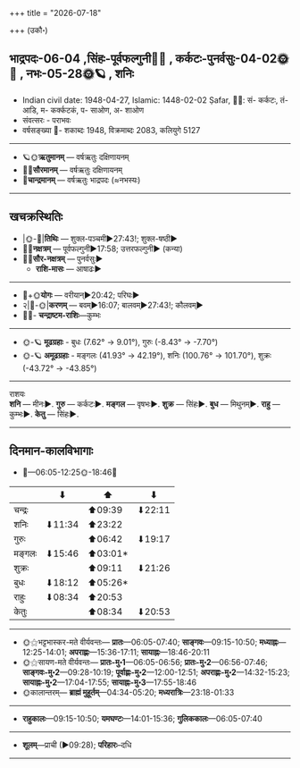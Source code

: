 +++
title = "2026-07-18"

+++
(उकौ॰)
## भाद्रपदः-06-04  ,सिंहः-पूर्वफल्गुनी🌛🌌  ,  कर्कटः-पुनर्वसुः-04-02🌞🌌  ,  नभः-05-28🌞🪐  , शनिः
- Indian civil date: 1948-04-27, Islamic: 1448-02-02 Ṣafar, 🌌🌞: सं- कर्कटः, तं- आडि, म- कर्क्कटकं, प- साओण, अ- शाओण
- संवत्सरः - पराभवः
- वर्षसङ्ख्या 🌛- शकाब्दः 1948, विक्रमाब्दः 2083, कलियुगे 5127
___________________
- 🪐🌞**ऋतुमानम्** — वर्षऋतुः दक्षिणायनम्
- 🌌🌞**सौरमानम्** — वर्षऋतुः दक्षिणायनम्
- 🌛**चान्द्रमानम्** — वर्षऋतुः भाद्रपदः (≈नभस्यः)
___________________


## खचक्रस्थितिः
- |🌞-🌛|**तिथिः** — शुक्ल-पञ्चमी►27:43!; शुक्ल-षष्ठी►  
- 🌌🌛**नक्षत्रम्** — पूर्वफल्गुनी►17:58; उत्तरफल्गुनी► (कन्या)  
- 🌌🌞**सौर-नक्षत्रम्** — पुनर्वसुः►  
  - **राशि-मासः** — आषाढः► 
___________________
- 🌛+🌞**योगः** — वरीयान्►20:42; परिघः►  
- २|🌛-🌞|**करणम्** — बवम्►16:07; बालवम्►27:43!; कौलवम्►  
- 🌌🌛- **चन्द्राष्टम-राशिः**—कुम्भः  
___________________
- 🌞-🪐 **मूढग्रहाः** - बुधः (7.62° → 9.01°), गुरुः (-8.43° → -7.70°)
- 🌞-🪐 **अमूढग्रहाः** - मङ्गलः (41.93° → 42.19°), शनिः (100.76° → 101.70°), शुक्रः (-43.72° → -43.85°)
___________________
राशयः  
**शनि** — मीनः►. **गुरु** — कर्कटः►. **मङ्गल** — वृषभः►. **शुक्र** — सिंहः►. **बुध** — मिथुनम्►. **राहु** — कुम्भः►. **केतु** — सिंहः►. 
___________________


## दिनमान-कालविभागाः
- 🌅—06:05-12:25🌞-18:46🌇  

|      |⬇     |⬆     |⬇     |
|------|-----|-----|------|
|चन्द्रः|     |⬆09:39 |⬇22:11 |
|शनिः   |⬇11:34 |⬆23:22 |     |
|गुरुः  |     |⬆06:42 |⬇19:17 |
|मङ्गलः |⬇15:46 |⬆03:01*|     |
|शुक्रः |     |⬆09:11 |⬇21:26 |
|बुधः   |⬇18:12 |⬆05:26*|     |
|राहुः  |⬇08:34 |⬆20:53 |     |
|केतुः  |     |⬆08:34 |⬇20:53 |
___________________
- 🌞⚝भट्टभास्कर-मते वीर्यवन्तः— **प्रातः**—06:05-07:40; **साङ्गवः**—09:15-10:50; **मध्याह्नः**—12:25-14:01; **अपराह्णः**—15:36-17:11; **सायाह्नः**—18:46-20:11  
- 🌞⚝सायण-मते वीर्यवन्तः— **प्रातः-मु॰1**—06:05-06:56; **प्रातः-मु॰2**—06:56-07:46; **साङ्गवः-मु॰2**—09:28-10:19; **पूर्वाह्णः-मु॰2**—12:00-12:51; **अपराह्णः-मु॰2**—14:32-15:23; **सायाह्नः-मु॰2**—17:04-17:55; **सायाह्नः-मु॰3**—17:55-18:46  
- 🌞कालान्तरम्— **ब्राह्मं मुहूर्तम्**—04:34-05:20; **मध्यरात्रिः**—23:18-01:33  
___________________
- **राहुकालः**—09:15-10:50; **यमघण्टः**—14:01-15:36; **गुलिककालः**—06:05-07:40  
___________________
- **शूलम्**—प्राची (►09:28); **परिहारः**–दधि  
___________________
